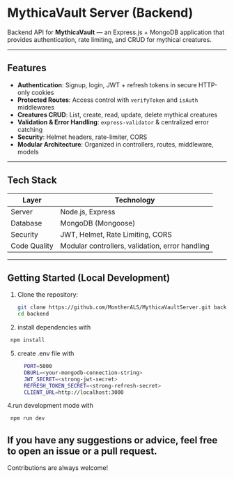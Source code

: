 # MythicaVault Server (Backend)

Backend API for **MythicaVault** — an Express.js + MongoDB application that provides authentication, rate limiting, and CRUD for mythical creatures.

---

##  Features
-  **Authentication**: Signup, login, JWT + refresh tokens in secure HTTP-only cookies
-  **Protected Routes**: Access control with `verifyToken` and `isAuth` middlewares
-  **Creatures CRUD**: List, create, read, update, delete mythical creatures
-  **Validation & Error Handling**: `express-validator` & centralized error catching
-  **Security**: Helmet headers, rate-limiter, CORS  
-  **Modular Architecture**: Organized in controllers, routes, middleware, models

---

##  Tech Stack
| Layer | Technology |
|-------|------------|
| Server | Node.js, Express |
| Database | MongoDB (Mongoose) |
| Security | JWT, Helmet, Rate Limiting, CORS |
| Code Quality | Modular controllers, validation, error handling |

---

##  Getting Started (Local Development)

1. Clone the repository:
   ```bash
   git clone https://github.com/MontherALS/MythicaVaultServer.git backend
   cd backend
2. install dependencies with
 ```bash
  npm install
```
5. create .env file with
   ```bash
     PORT=5000
     DBURL=<your-mongodb-connection-string>
     JWT_SECRET=<strong-jwt-secret>
     REFRESH_TOKEN_SECRET=<strong-refresh-secret>
     CLIENT_URL=http://localhost:3000

4.run development mode with 
   ```bash     
    npm run dev
 ```


## If you have any suggestions or advice, feel free to open an issue or a pull request.
Contributions are always welcome!







